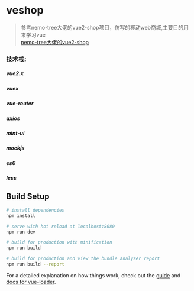 # veshop

> 参考nemo-tree大佬的vue2-shop项目，仿写的移动web商城,主要目的用来学习vue </br>
> [nemo-tree大佬的vue2-shop](https://github.com/nemo-tree/vue2-shop)

### 技术栈:

##### vue2.x

##### vuex

##### vue-router

##### axios

##### mint-ui

##### mockjs

##### es6

##### less

## Build Setup

``` bash
# install dependencies
npm install

# serve with hot reload at localhost:8080
npm run dev

# build for production with minification
npm run build

# build for production and view the bundle analyzer report
npm run build --report
```

For a detailed explanation on how things work, check out the [guide](http://vuejs-templates.github.io/webpack/) and [docs for vue-loader](http://vuejs.github.io/vue-loader).
